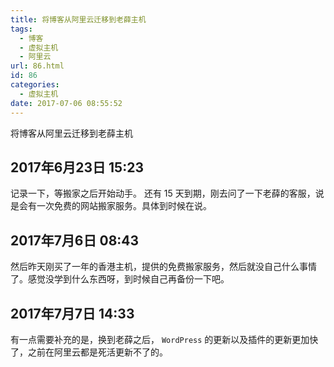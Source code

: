 ```yaml
---
title: 将博客从阿里云迁移到老薛主机
tags:
  - 博客
  - 虚拟主机
  - 阿里云
url: 86.html
id: 86
categories:
  - 虚拟主机
date: 2017-07-06 08:55:52
---
```


将博客从阿里云迁移到老薛主机

<!-- more -->

##  2017年6月23日 15:23

记录一下，等搬家之后开始动手。 还有 15 天到期，刚去问了一下老薛的客服，说是会有一次免费的网站搬家服务。具体到时候在说。

##  2017年7月6日 08:43

然后昨天刚买了一年的香港主机，提供的免费搬家服务，然后就没自己什么事情了。感觉没学到什么东西呀，到时候自己再备份一下吧。

##  2017年7月7日 14:33

有一点需要补充的是，换到老薛之后， `WordPress` 的更新以及插件的更新更加快了，之前在阿里云都是死活更新不了的。
